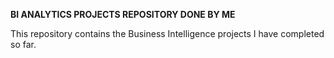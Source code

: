 **BI ANALYTICS PROJECTS REPOSITORY DONE BY ME** 

This repository contains the Business Intelligence projects I have completed so far. 
